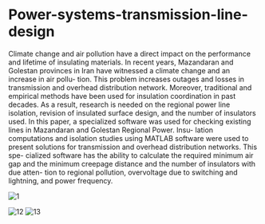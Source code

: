 # Power-systems-transmission-line-design
Climate change and air pollution have a direct impact on the performance
and lifetime of insulating materials. In recent years, Mazandaran and Golestan
provinces in Iran have witnessed a climate change and an increase in air pollu-
tion. This problem increases outages and losses in transmission and overhead
distribution network. Moreover, traditional and empirical methods have been
used for insulation coordination in past decades. As a result, research is needed
on the regional power line isolation, revision of insulated surface design, and
the number of insulators used. In this paper, a specialized software was used
for checking existing lines in Mazandaran and Golestan Regional Power. Insu-
lation computations and isolation studies using MATLAB software were used to
present solutions for transmission and overhead distribution networks. This spe-
cialized software has the ability to calculate the required minimum air gap and
the minimum creepage distance and the number of insulators with due atten-
tion to regional pollution, overvoltage due to switching and lightning, and power
frequency.

![1](https://user-images.githubusercontent.com/66491004/201238150-4be6c0fe-3115-4089-b676-ba1f589455ce.png)

![12](https://user-images.githubusercontent.com/66491004/201238156-51b60e11-93ce-41e2-a2eb-1a73823b8138.png)
![13](https://user-images.githubusercontent.com/66491004/201238160-646dbed1-47aa-4677-85ef-ea509549307e.png)
